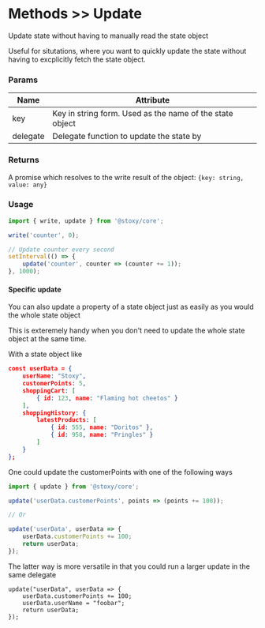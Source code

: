 # Methods >> Update

Update state without having to manually read the state object

Useful for situtations, where you want to quickly update the state without having to excplicitly fetch the state object.

### Params

| Name     | Attribute                                                |
| -------- | -------------------------------------------------------- |
| key      | Key in string form. Used as the name of the state object |
| delegate | Delegate function to update the state by                 |

### Returns

A promise which resolves to the write result of the object: `{key: string, value: any}`

### Usage

```js copy
import { write, update } from '@stoxy/core';

write('counter', 0);

// Update counter every second
setInterval(() => {
    update('counter', counter => (counter += 1));
}, 1000);
```

#### Specific update

You can also update a property of a state object just as easily as you would the whole state object

This is exteremely handy when you don't need to update the whole state object at the same time.

With a state object like

```json copy
const userData = {
    userName: "Stoxy",
    customerPoints: 5,
    shoppingCart: [
        { id: 123, name: "Flaming hot cheetos" }
    ],
    shoppingHistory: {
        latestProducts: [
            { id: 555, name: "Doritos" },
            { id: 958, name: "Pringles" }
        ]
    }
};
```

One could update the customerPoints with one of the following ways

```js copy
import { update } from '@stoxy/core';

update('userData.customerPoints', points => (points += 100));

// Or

update('userData', userData => {
    userData.customerPoints += 100;
    return userData;
});
```

The latter way is more versatile in that you could run a larger update in the same delegate

```
update("userData", userData => {
    userData.customerPoints += 100;
    userData.userName = "foobar";
    return userData;
});
```
